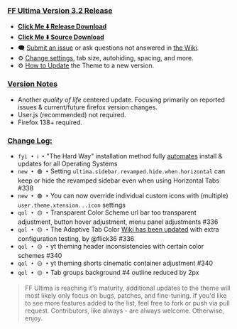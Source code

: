 ### <ins> FF Ultima Version 3.2 Release
- **[Click Me ⬇️ Release Download](https://github.com/soulhotel/FF-ULTIMA/releases/download/3.2/ffultima3.2.zip)**
- **[Click Me ⬇️ Source Download](https://github.com/soulhotel/FF-ULTIMA/archive/refs/heads/main.zip)**
- 🗨️ [Submit an issue](https://github.com/soulhotel/FF-ULTIMA/issues/new/choose) or ask questions not answered in [the Wiki](https://github.com/soulhotel/FF-ULTIMA/wiki).
- ⚙️ [Change settings](https://github.com/soulhotel/FF-ULTIMA/wiki/Settings), tab size, autohiding, spacing, and more.
- ⚙️ [How to Update](https://github.com/soulhotel/FF-ULTIMA/wiki/How-to-Update-the-Theme) the Theme to a new version.
  
### <ins> Version Notes
- Another *quality of life* centered update. Focusing primarily on reported issues & current/future firefox version changes.
- User.js (recommended) not required.
- Firefox 138+ required.
<!--
- User.js required. 
- User.js not required.
- User.js (recommended) not required. 
-->

### <ins> Change Log:
- `fyi • ℹ️ •` "The Hard Way" installation method fully [automates](https://github.com/soulhotel/FF-ULTIMA?tab=readme-ov-file#installation) install & updates for all Operating Systems
- `new • 🟢 •` Setting `ultima.sidebar.revamped.hide.when.horizontal` can keep or hide the revamped sidebar even when using Horizontal Tabs #338
- `new • 🟢 •` You can now override individual custom icons with (multiple) `user.theme.xtension...icon` settings
- `qol • 🟡 •` Transparent Color Scheme url bar too transparent adjustment, button hover adjustment, menu panel adjustments #336
- `qol • 🟡 •` The Adaptive Tab Color [Wiki has been updated](https://github.com/soulhotel/FF-ULTIMA/wiki/Adaptive-Tab-Color-Configuration) with extra configuration testing, by @flick36 #336
- `qol • 🟡 •` yt theming header inconsistencies with certain color schemes #340
- `qol • 🟡 •` yt theming shorts cinematic container adjustment #340
- `qol • 🟡 •` Tab groups background #4 outline reduced by 2px
<!--
`fyi • ℹ️ •`
`fix • 🔴 •` 
`new • 🟢 •` 
`qol • 🟡 •` 
`wip • ℹ️ •` 
-->

> FF Ultima is reaching it's maturity, additional updates to the theme will most likely only focus on bugs, patches, and fine-tuning. If you'd like to see more features added to the list, feel free to fork or push via pull request. Contributors, like always - are always welcome. Otherwise, enjoy.
